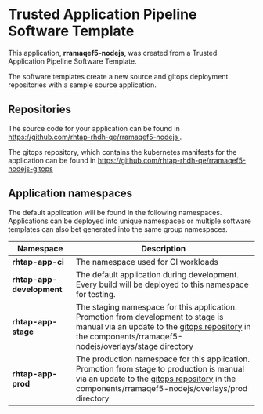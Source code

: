 # Trusted Application Pipeline Software Template

This application, **rramaqef5-nodejs**, was created from a Trusted Application Pipeline Software Template.

The software templates create a new source and gitops deployment repositories with a sample source application. 

## Repositories

The source code for your application can be found in [https://github.com/rhtap-rhdh-qe/rramaqef5-nodejs ](https://github.com/rhtap-rhdh-qe/rramaqef5-nodejs ).
 
The gitops repository, which contains the kubernetes manifests for the application can be found in 
[https://github.com/rhtap-rhdh-qe/rramaqef5-nodejs-gitops ](https://github.com/rhtap-rhdh-qe/rramaqef5-nodejs-gitops ) 

## Application namespaces 

The default application will be found in the following namespaces. Applications can be deployed into unique namespaces or multiple software templates can also bet generated into the same group namespaces.  

|  Namespace   |  Description   |  
| -------- | -------- |
| **rhtap-app-ci** | The namespace used for CI workloads |
| **rhtap-app-development** | The default application during development. Every build will be deployed to this namespace for testing. |
| **rhtap-app-stage** | The staging namespace for this application. Promotion from development to stage is manual via an update to the [gitops repository](https://github.com/rhtap-rhdh-qe/rramaqef5-nodejs-gitops ) in the components/rramaqef5-nodejs/overlays/stage directory |
| **rhtap-app-prod** | The production namespace for this application. Promotion from stage to production is manual via an update to the [gitops repository](https://github.com/rhtap-rhdh-qe/rramaqef5-nodejs-gitops ) in the components/rramaqef5-nodejs/overlays/prod directory |